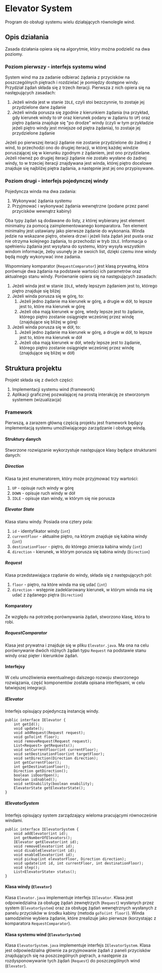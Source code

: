 # Elevator System

Program do obsługi systemu wielu działających równolegle wind.

## Opis działania

Zasada działania opiera się na algorytmie, który można podzielić na dwa poziomy.

### Poziom pierwszy - interfejs systemu wind

System wind ma za zadanie odbierać żądania z przycisków na poszczególnych piętrach i rozdzielać je pomiędzy dostępne windy. Przydział żądań składa się z trzech iteracji. Pierwsza z nich opiera się na następujących zasadach:
1. Jeżeli winda jest w stanie ```IDLE```, czyli stoi bezczynnie, to zostaje jej przydzielone dane żądanie
2. Jeżeli winda porusza się zgodnie z kierunkiem żądania (na przykład, gdy kierunek windy to ```UP``` oraz kierunek podany w żądaniu to ```UP```) oraz piętro żądania znajduje się "po drodze" windy (czyli w tym przykładzie jeżeli piętro windy jest mniejsze od piętra żądania), to zostaje jej przydzielone żądanie 

Jeżeli po pierwszej iteracji żądanie nie zostanie przydzielone do żadnej z wind, to przechodzi ono do drugiej iteracji, w której każdej windzie poruszającej się w kierunku zgodnym z żądaniem, jest ono przydzielane. Jeżeli równeż po drugiej iteracji żądanie nie zostało wysłane do żadnej windy, to w trzeciej iteracji znajdywana jest winda, której piętro docelowe znajduje się najbliżej piętra żądania, a następnie jest jej ono przypisywane.

### Poziom drugi - interfejs pojedynczej windy

Pojedyncza winda ma dwa zadania:
1. Wykonywać żądania systemu
2. Przyjmować i wykonywać żądania wewnętrzne (podane przez panel przycisków wewnątrz kabiny)

Oba typy żądań są dodawane do listy, z której wybierany jest element minimalny za pomocą zaimplementowanego komparatora. Ten element minimalny jest ustawiany jako pierwsze żądanie do wykonania. Winda jedzie na wskazane piętro, otwiera drzwi i jeżeli lista żądań jest pusta oraz nie otrzyma kolejnego żądania, to przechodzi w tryb ```IDLE```. Informacja o spełnieniu żądania jest wysyłana do systemu, który wysyła wszystkim windom informacje, żeby usunęły je ze swoich list, dzięki czemu inne windy będą mogły wykonywać inne zadania. 

Wspomniany komparator (```RequestComparator```) jest klasą prywatną, która porównuje dwa żądania na podstawie wartości ich parametrów oraz aktualnego stanu windy. Porównanie opiera się na następujących zasadach:
1. Jeżeli winda jest w stanie ```IDLE```, wtedy lepszym żądaniem jest to, którego piętro znajduje się bliżej
2. Jeżeli winda porusza się w górę, to:
   1. Jeżeli jedno żądanie ma kierunek w górę, a drugie w dół, to lepsze jest to, które ma kierunek w górę
   2. Jeżeli oba mają kierunek w górę, wtedy lepsze jest to żądanie, którego piętro zostanie osiągnięte wcześniej przez windę (znajdujące się bliżej w górę)
3. Jeżeli winda porusza się w dół, to:
   1. Jeżeli jedno żądanie ma kierunek w górę, a drugie w dół, to lepsze jest to, które ma kierunek w dół
   2. Jeżeli oba mają kierunek w dół, wtedy lepsze jest to żądanie, którego piętro zostanie osiągnięte wcześniej przez windę (znajdujące się bliżej w dół)

## Struktura projektu

Projekt składa się z dwóch części:
1. Implementacji systemu wind (framework)
2. Aplikacji graficznej pozwalającej na prostą interakcję ze stworzonym systemem (wizualizacja)

### Framework

Pierwszą, a zarazem główną częścią projektu jest framework będący implementacją systemu umożliwiającego zarządzanie i obsługę windą.

#### Struktury danych

Stworzone rozwiązanie wykorzystuje następujące klasy będące strukturami danych:

##### Direction
Klasa ta jest enumeratorem, który może przyjmować trzy wartości:
1. ```UP``` - opisuje ruch windy w górę
2. ```DOWN``` - opisuje ruch windy w dół
3. ```IDLE``` - opisuje stan windy, w którym się nie porusza
   
##### Elevator State
Klasa stanu windy. Posiada ona cztery pola:
1. ```id``` - identyfikator windy (```int```)
2. ```currentFloor``` - aktualne piętro, na którym znajduje się kabina windy (```int```)
3. ```destinationFloor``` - piętro, do którego zmierza kabina windy (```int```)
4. ```direction``` - kierunek, w którym porusza się kabina windy (```Direction```)

##### Request
Klasa przedstawiająca rządanie do windy, składa się z następujących pól:
1. ```floor``` - piętro, na które winda ma się udać (```int```)
2. ```direction``` - wstępnie zadeklarowany kierunek, w którym winda ma się udać z żądanego piętra (```Direction```)

#### Komparatory

Ze względu na potrzebę porównywania żądań, stworzono klasę, która to robi.

##### RequestComparator
Klasa jest prywatna i znajduje się w pliku ```Elevator.java```. Ma ona na celu porównywanie dwóch różnych żądań typu ```Request``` na podstawie stanu windy oraz pięter i kierunków żądań.

#### Interfejsy
W celu umożliwienia ewentualnego dalszego rozwoju stworzonego rozwiązania, część komponentów została opisana interfejsami, w celu łatwiejszej integracji.

##### IElevator
Interfejs opisujący pojedynczą instancję windy.
```
public interface IElevator {
    int getId();
    void update();
    void addRequest(Request request);
    void goTo(int floor);
    void removeRequest(Request request);
    List<Request> getRequests();
    void setCurrentFloor(int currentFloor);
    void setDestinationFloor(int targetFloor);
    void setDirection(Direction direction);
    int getCurrentFloor();
    int getDestinationFloor();
    Direction getDirection();
    boolean isDoorOpen();
    boolean isEnabled();
    void setEnability(boolean enability);
    ElevatorState getElevatorState();
}
```

##### IElevatorSystem
Interfejs opisujący system zarządzający wieloma pracującymi równocześnie windami.
```
public interface IElevatorSystem {
    void addElevator(int id);
    int getNumberOfElevators();
    IElevator getElevator(int id);
    void removeElevator(int id);
    void disableElevator(int id);
    void enableElevator(int id);
    void pickup(int elevatorFloor, Direction direction);
    void update(int id, int currentFloor, int destinationFloor);
    void step();
    List<ElevatorState> status();
}
```

#### Klasa windy (```Elevator```)

Klasa ```Elevator.java``` implementuje interfejs ```IElevator```. Klasa jest odpowiedzialna za obsługę żądań zewnętrzych (```Request```) wysłanych przez system (```ElevatorSystem```) oraz za obsługę żądań wewnętrznych wysłanych z panelu przycisków w środku kabiny (metoda ```goTo(int floor)```). Winda samodzielnie wybiera żądanie, które zrealizuje jako pierwsze (korzystając z komparatora ```RequestComparator```). 

#### Klasa systemu wind (```ElevatorSystem```)
Klasa ```ElevatorSystem.java``` implementuje interfejs ```IElevatorSystem```. Klasa jest odpowiedzialna głównie za przyjmowanie żądań z paneli przycisków znajdujących się na poszczególnych piętrach, a następnie za rozdysponowywanie tych żądań (```Request```) do poszczególnych wind (```Elevator```). 


